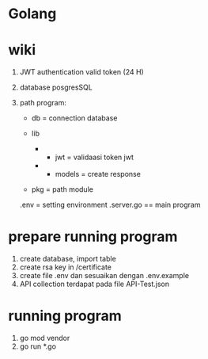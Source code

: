 # Golang


# wiki 
1. JWT authentication valid token (24 H)
2. database posgresSQL
3. path program:

    - db = connection database
    - lib 
        - - jwt = validaasi token jwt     
        - - models = create response 

    - pkg = path module

    .env = setting environment
    .server.go == main program 


# prepare running program
1. create database, import table
2. create rsa key in /certificate
3. create file .env dan sesuaikan dengan .env.example
4. API collection terdapat pada file API-Test.json 

# running program
1. go mod vendor
2. go run *.go
